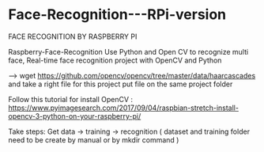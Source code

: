 # Face-Recognition---RPi-version
FACE RECOGNITION BY RASPBERRY PI

Raspberry-Face-Recognition
Use Python and Open CV to recognize multi face, Real-time face recognition project with OpenCV and Python 

 --> wget https://github.com/opencv/opencv/tree/master/data/haarcascades and take a right file for this project
 put file on the same project folder

Follow this tutorial for install OpenCV :   https://www.pyimagesearch.com/2017/09/04/raspbian-stretch-install-opencv-3-python-on-your-raspberry-pi/

Take steps: Get data -> training -> recognition ( dataset and training folder need to be create by manual or by mkdir command )
